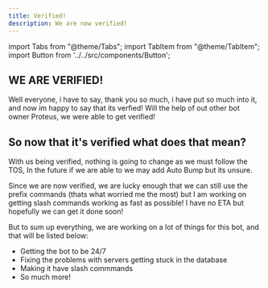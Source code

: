 ```yaml
---
title: Verified!
description: We are now verified!
---
```


import Tabs from "@theme/Tabs";
import TabItem from "@theme/TabItem";
import Button from '../../src/components/Button';

## WE ARE VERIFIED!

Well everyone, i have to say, thank you so much, i have put so much into it, and now im happy to say that its verfied! Will the help of out other bot owner Proteus, we were able to get verified!

## So now that it's verified what does that mean?

With us being verified, nothing is going to change as we must follow the TOS, In the future if we are able to we may add Auto Bump but its unsure. 

Since we are now verified, we are lucky enough that we can still use the prefix commands (thats what worried me the most) but I am working on getting slash commands working as fast as possible! I have no ETA but hopefully we can get it done soon!

But to sum up everything, we are working on a lot of things for this bot, and that will be listed below:

- Getting the bot to be 24/7
- Fixing the problems with servers getting stuck in the database
- Making it have slash commmands
- So much more!

